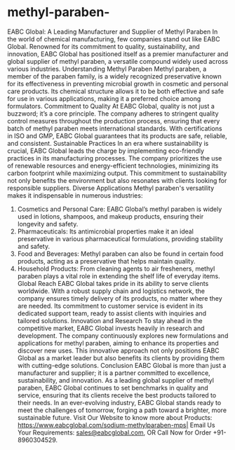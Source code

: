 # methyl-paraben-
 EABC Global: A Leading Manufacturer and Supplier of Methyl Paraben
In the world of chemical manufacturing, few companies stand out like EABC Global. Renowned for its commitment to quality, sustainability, and innovation, EABC Global has positioned itself as a premier manufacturer and global supplier of methyl paraben, a versatile compound widely used across various industries.
 Understanding Methyl Paraben
Methyl paraben, a member of the paraben family, is a widely recognized preservative known for its effectiveness in preventing microbial growth in cosmetic and personal care products. Its chemical structure allows it to be both effective and safe for use in various applications, making it a preferred choice among formulators.
 Commitment to Quality
At EABC Global, quality is not just a buzzword; it’s a core principle. The company adheres to stringent quality control measures throughout the production process, ensuring that every batch of methyl paraben meets international standards. With certifications in ISO and GMP, EABC Global guarantees that its products are safe, reliable, and consistent.
 Sustainable Practices
In an era where sustainability is crucial, EABC Global leads the charge by implementing eco-friendly practices in its manufacturing processes. The company prioritizes the use of renewable resources and energy-efficient technologies, minimizing its carbon footprint while maximizing output. This commitment to sustainability not only benefits the environment but also resonates with clients looking for responsible suppliers.
 Diverse Applications
Methyl paraben's versatility makes it indispensable in numerous industries:
1. Cosmetics and Personal Care: EABC Global’s methyl paraben is widely used in lotions, shampoos, and makeup products, ensuring their longevity and safety.   
2. Pharmaceuticals: Its antimicrobial properties make it an ideal preservative in various pharmaceutical formulations, providing stability and safety.
3. Food and Beverages: Methyl paraben can also be found in certain food products, acting as a preservative that helps maintain quality.
4. Household Products: From cleaning agents to air fresheners, methyl paraben plays a vital role in extending the shelf life of everyday items.
 Global Reach
EABC Global takes pride in its ability to serve clients worldwide. With a robust supply chain and logistics network, the company ensures timely delivery of its products, no matter where they are needed. Its commitment to customer service is evident in its dedicated support team, ready to assist clients with inquiries and tailored solutions.
 Innovation and Research
To stay ahead in the competitive market, EABC Global invests heavily in research and development. The company continuously explores new formulations and applications for methyl paraben, aiming to enhance its properties and discover new uses. This innovative approach not only positions EABC Global as a market leader but also benefits its clients by providing them with cutting-edge solutions.
 Conclusion
EABC Global is more than just a manufacturer and supplier; it is a partner committed to excellence, sustainability, and innovation. As a leading global supplier of methyl paraben, EABC Global continues to set benchmarks in quality and service, ensuring that its clients receive the best products tailored to their needs. In an ever-evolving industry, EABC Global stands ready to meet the challenges of tomorrow, forging a path toward a brighter, more sustainable future.
Visit Our Website to know more about Products: https://www.eabcglobal.com/sodium-methylparaben-mps| Email Us Your Requirements: sales@eabcglobal.com, OR Call Now for Order +91-8960304529.
